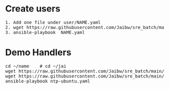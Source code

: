 # Create users 
<pre>
1. Add one file under user/NAME.yaml
2. wget https://raw.githubusercontent.com/Jaibw/sre_batch/main/user/NAME.yaml
3. ansible-playbook  NAME.yaml
</pre>

# Demo Handlers  
<pre>
cd ~/name    # cd ~/jai
wget https://raw.githubusercontent.com/Jaibw/sre_batch/main/demo/ntp.conf
wget https://raw.githubusercontent.com/Jaibw/sre_batch/main/demo/ntp-ubuntu.yaml
ansible-playbook ntp-ubuntu.yaml
</pre>
